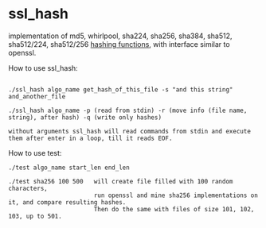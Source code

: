 # ssl_hash

implementation of md5, whirlpool, sha224, sha256, sha384, sha512, sha512/224, sha512/256 [hashing functions](https://en.wikipedia.org/wiki/Hash_function), with interface similar to openssl.

How to use ssl_hash:
```

./ssl_hash algo_name get_hash_of_this_file -s "and this string" and_another_file

./ssl_hash algo_name -p (read from stdin) -r (move info (file name, string), after hash) -q (write only hashes)

without arguments ssl_hash will read commands from stdin and execute them after enter in a loop, till it reads EOF.

```

How to use test:
```
./test algo_name start_len end_len

./test sha256 100 500   will create file filled with 100 random characters,
                        run openssl and mine sha256 implementations on it, and compare resulting hashes.
                        Then do the same with files of size 101, 102, 103, up to 501.
```
